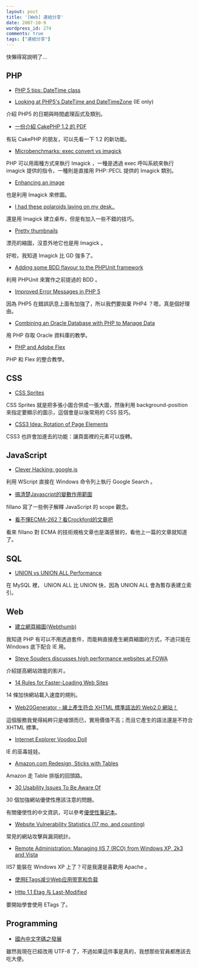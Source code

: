 ```yaml
---
layout: post
title: '[Web] 連結分享'
date: 2007-10-9
wordpress_id: 274
comments: true
tags: ["連結分享"]
---
```


快懶得寫說明了...

<!--more-->

## PHP

* [PHP 5 tips: DateTime class](http://www.xml.lt/Blog/2007/10/07/PHP+5+tips%3A+DateTime+class)

* [Looking at PHP5's DateTime and DateTimeZone](http://laughingmeme.org/2007/02/27/looking-at-php5s-datetime-and-datetimezone/) (IE only)

介紹 PHP5 的日期與時間處理函式及類別。

* [一份介紹 CakePHP 1.2 的 PDF](http://blog.darkhero.net/articles/view/254)

有玩 CakePHP 的朋友，可以先看一下 1.2 的新功能。 

* [Microbenchmarks: exec convert vs imagick](http://valokuva.org/?p=40)

PHP 可以用兩種方式來執行 Imagick ，一種是透過 exec 呼叫系統來執行 imagick 提供的指令，一種則是直接用 PHP::PECL 提供的 Imagick 類別。 

* [Enhancing an image](http://valokuva.org/?p=39)

也是利用 Imagick 來修圖。 

* [I had these polaroids laying on my desk..](http://valokuva.org/?p=42)

還是用 Imagick 建立桌布，但是有加入一些不錯的技巧。 

* [Pretty thumbnails](http://valokuva.org/?p=45)

漂亮的縮圖，沒意外地它也是用 Imagick 。

好啦，我知道 Imagick 比 GD 強多了。 

* [Adding some BDD flavour to the PHPUnit framework](http://raphaelstolt.blogspot.com/2007/10/adding-some-bdd-flavour-to-phpunit.html)

利用 PHPUnit 來實作之前提過的 BDD 。 

* [Improved Error Messages in PHP 5](http://www.procata.com/blog/archives/2007/10/07/improved-error-messages-in-php-5/)

因為 PHP5 在錯誤訊息上面有加強了，所以我們要拋棄 PHP4 ？嗯，真是個好理由。

* [Combining an Oracle Database with PHP to Manage Data](http://www.developer.com/db/article.php/3703736)

用 PHP 存取 Oracle 資料庫的教學。

* [PHP and Adobe Flex](http://www.phpbuilder.com/columns/daniel_williams20071005.php3)

PHP 和 Flex 的整合教學。



## CSS

* [CSS Sprites](http://realazy.org/blog/2007/10/08/css-sprites/)

CSS Sprites 就是把多張小圖合併成一張大圖，然後利用 background-position 來指定要顯示的圖示，這個會是以後常用的 CSS 技巧。

* [CSS3 Idea: Rotation of Page Elements](http://css-tricks.com/css3-idea-rotation-of-page-elements/) 

CSS3 也許會加進去的功能：讓頁面裡的元素可以旋轉。 



## JavaScript

* [Clever Hacking: google.js](http://www.gnucitizen.org/blog/clever_hacking_google_js/)

利用 WScript 直接在 Windows 命令列上執行 Google Search 。 

* [搞清楚Javascript的變數作用範圍](http://www.ithome.com.tw/plog/index.php?op=ViewArticle&amp;articleId=11036&amp;blogId=257) 

fillano 寫了一些例子解釋 JavaScript 的 scope 觀念。 

* [看不懂ECMA-262？看Crockford的文章吧](http://www.ithome.com.tw/plog/index.php?op=ViewArticle&amp;articleId=11055&amp;blogId=257)

看來 fillano 對 ECMA 的技術規格文章也是滿感冒的，看他上一篇的文章就知道了。 



## SQL

* [UNION vs UNION ALL Performance](http://www.mysqlperformanceblog.com/2007/10/05/union-vs-union-all-performance/)

在 MySQL 裡， UNION ALL 比 UNION 快，因為 UNION ALL 會為暫存表建立索引。 



## Web

* [建立網頁縮圖(Webthumb)](http://blog.linym.net/archives/196)

我知道 PHP 有可以不用透過套件，而能夠直接產生網頁縮圖的方式，不過只能在 Windows 底下配合 IE 用。 

* [Steve Souders discusses high performance websites at FOWA](http://torrentialwebdev.com/blog/archives/122-Steve-Souders-discusses-high-performance-websites-at-FOWA.html)

介紹提高網站效能的影片。

* [14 Rules for Faster-Loading Web Sites](http://stevesouders.com/examples/rules.php)

14 條加快網站載入速度的規則。 

* [Web20Generator - 線上產生符合 XHTML 標準語法的 Web2.0 網站！](http://www.freegroup.org/free-generator-web20generator)

這個服務我覺得純粹只是噱頭而已，實用價值不高；而且它產生的語法還是不符合 XHTML 標準。 

* [Internet Explorer Voodoo Doll](http://css-tricks.com/internet-explorer-voodoo-doll/)

IE 的巫毒娃娃。 

* [Amazon.com Redesign, Sticks with Tables](http://css-tricks.com/amazoncom-redesign-sticks-with-tables/)

Amazon 走 Table 排版的回頭路。

* [30 Usability Issues To Be Aware Of](http://www.smashingmagazine.com/2007/10/09/30-usability-issues-to-be-aware-of/)

30 個加強網站優使性應該注意的問題。

有關優使性的中文資訊，可以參考[優使性筆記本](http://www.usabilitymax.com/)。

* [Website Vulnerability Statistics (17 mo. and counting)](http://jeremiahgrossman.blogspot.com/2007/10/website-vulnerability-statistics-17-mo.html)

常見的網站攻擊與漏洞統計。

* [Remote Administration: Managing IIS 7 (RCO) from Windows XP, 2k3 and Vista](http://blogs.iis.net/bdela/archive/2007/10/08/remote-administration-managing-iis-7-rco-from-windows-xp-2k3-and-vista.aspx)

IIS7 能裝在 Windows XP 上了？可是我還是喜歡用 Apache 。

* [使用ETags减少Web应用带宽和负载](http://www.infoq.com/cn/articles/etags)

* [Http 1.1 Etag 与 Last-Modified](http://www.dbanotes.net/web/http_11_etag_lastmodified.html)

要開始學會使用 ETags 了。



## Programming

* [國內中文字碼之發展](http://libai.math.ncu.edu.tw/~shann/Chinese/bbs97.html)

雖然我現在已經改用 UTF-8 了，不過如果這件事是真的，我想那些官員都應該去吃大便。 


